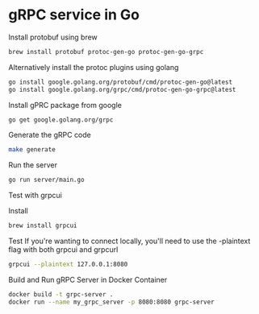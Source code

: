 # gRPC service in Go

Install protobuf using brew

```sh
brew install protobuf protoc-gen-go protoc-gen-go-grpc
```

Alternatively install the protoc plugins using golang

```sh
go install google.golang.org/protobuf/cmd/protoc-gen-go@latest
go install google.golang.org/grpc/cmd/protoc-gen-go-grpc@latest
```

Install gPRC package from google

```sh
go get google.golang.org/grpc
```

Generate the gRPC code

```sh
make generate
```

Run the server

```sh
go run server/main.go
```

Test with grpcui

Install

```sh
brew install grpcui
```

Test
If you're wanting to connect locally, you'll need to use the -plaintext flag with both grpcui and grpcurl
```sh
grpcui --plaintext 127.0.0.1:8080
```

Build and Run gRPC Server in Docker Container

```sh
docker build -t grpc-server .
docker run --name my_grpc_server -p 8080:8080 grpc-server
```